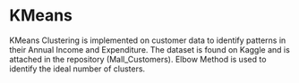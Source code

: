 # KMeans
KMeans Clustering is implemented on customer data to identify patterns in their Annual Income and Expenditure. The dataset is found on Kaggle and is attached in the repository (Mall_Customers). Elbow Method is used to identify the ideal number of clusters. 
